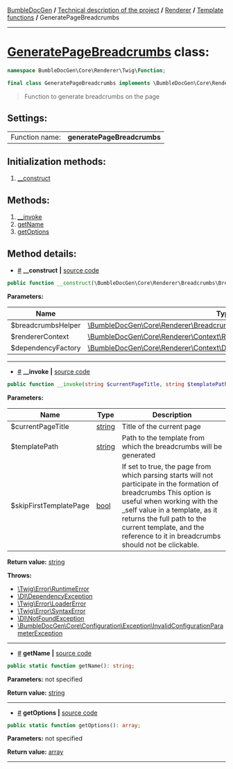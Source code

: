 <!-- {% raw %} -->
<embed> <a href="/docs/README.md">BumbleDocGen</a> <b>/</b> <a href="/docs/tech/readme.md">Technical description of the project</a> <b>/</b> <a href="/docs/tech/3.renderer/readme.md">Renderer</a> <b>/</b> <a href="/docs/tech/3.renderer/05_twigCustomFunctions.md">Template functions</a> <b>/</b> GeneratePageBreadcrumbs<hr> </embed>

<h1>
    <a href="https://github.com/bumble-tech/bumble-doc-gen/blob/master/src/Core/Renderer/Twig/Function/GeneratePageBreadcrumbs.php#L20">GeneratePageBreadcrumbs</a> class:
</h1>





```php
namespace BumbleDocGen\Core\Renderer\Twig\Function;

final class GeneratePageBreadcrumbs implements \BumbleDocGen\Core\Renderer\Twig\Function\CustomFunctionInterface
```

<blockquote>Function to generate breadcrumbs on the page</blockquote>




<h2>Settings:</h2>

<table>
    <tr>
        <td>Function name:</td>
        <td><b>generatePageBreadcrumbs</b></td>
    </tr>
</table>




<h2>Initialization methods:</h2>

<ol>
<li>
    <a href="#m-construct">__construct</a>
    </li>
</ol>

<h2>Methods:</h2>

<ol>
<li>
    <a href="#m-invoke">__invoke</a>
    </li>
<li>
    <a href="#mgetname">getName</a>
    </li>
<li>
    <a href="#mgetoptions">getOptions</a>
    </li>
</ol>







<h2>Method details:</h2>

<div class='method_description-block'>

<ul>
<li><a name="m-construct" href="#m-construct">#</a>
 <b>__construct</b>
    <b>|</b> <a href="https://github.com/bumble-tech/bumble-doc-gen/blob/master/src/Core/Renderer/Twig/Function/GeneratePageBreadcrumbs.php#L22">source code</a></li>
</ul>

```php
public function __construct(\BumbleDocGen\Core\Renderer\Breadcrumbs\BreadcrumbsHelper $breadcrumbsHelper, \BumbleDocGen\Core\Renderer\Context\RendererContext $rendererContext, \BumbleDocGen\Core\Renderer\Context\Dependency\RendererDependencyFactory $dependencyFactory);
```



<b>Parameters:</b>

<table>
    <thead>
    <tr>
        <th>Name</th>
        <th>Type</th>
        <th>Description</th>
    </tr>
    </thead>
    <tbody>
            <tr>
            <td>$breadcrumbsHelper</td>
            <td><a href='https://github.com/bumble-tech/bumble-doc-gen/blob/master/src/Core/Renderer/Breadcrumbs/BreadcrumbsHelper.php'>\BumbleDocGen\Core\Renderer\Breadcrumbs\BreadcrumbsHelper</a></td>
            <td>-</td>
        </tr>
            <tr>
            <td>$rendererContext</td>
            <td><a href='https://github.com/bumble-tech/bumble-doc-gen/blob/master/src/Core/Renderer/Context/RendererContext.php'>\BumbleDocGen\Core\Renderer\Context\RendererContext</a></td>
            <td>-</td>
        </tr>
            <tr>
            <td>$dependencyFactory</td>
            <td><a href='https://github.com/bumble-tech/bumble-doc-gen/blob/master/src/Core/Renderer/Context/Dependency/RendererDependencyFactory.php'>\BumbleDocGen\Core\Renderer\Context\Dependency\RendererDependencyFactory</a></td>
            <td>-</td>
        </tr>
        </tbody>
</table>



</div>
<hr>
<div class='method_description-block'>

<ul>
<li><a name="m-invoke" href="#m-invoke">#</a>
 <b>__invoke</b>
    <b>|</b> <a href="https://github.com/bumble-tech/bumble-doc-gen/blob/master/src/Core/Renderer/Twig/Function/GeneratePageBreadcrumbs.php#L57">source code</a></li>
</ul>

```php
public function __invoke(string $currentPageTitle, string $templatePath, bool $skipFirstTemplatePage = true): string;
```



<b>Parameters:</b>

<table>
    <thead>
    <tr>
        <th>Name</th>
        <th>Type</th>
        <th>Description</th>
    </tr>
    </thead>
    <tbody>
            <tr>
            <td>$currentPageTitle</td>
            <td><a href='https://www.php.net/manual/en/language.types.string.php'>string</a></td>
            <td>Title of the current page</td>
        </tr>
            <tr>
            <td>$templatePath</td>
            <td><a href='https://www.php.net/manual/en/language.types.string.php'>string</a></td>
            <td>Path to the template from which the breadcrumbs will be generated</td>
        </tr>
            <tr>
            <td>$skipFirstTemplatePage</td>
            <td><a href='https://www.php.net/manual/en/language.types.boolean.php'>bool</a></td>
            <td>If set to true, the page from which parsing starts will not participate in the formation of breadcrumbs
 This option is useful when working with the _self value in a template, as it returns the full path to the
 current template, and the reference to it in breadcrumbs should not be clickable.</td>
        </tr>
        </tbody>
</table>

<b>Return value:</b> <a href='https://www.php.net/manual/en/language.types.string.php'>string</a>


<b>Throws:</b>
<ul>
<li>
    <a href="https://github.com/twigphp/Twig/blob/master/src/Error/RuntimeError.php">\Twig\Error\RuntimeError</a></li>

<li>
    <a href="https://github.com/PHP-DI/PHP-DI/blob/master/src/DependencyException.php">\DI\DependencyException</a></li>

<li>
    <a href="https://github.com/twigphp/Twig/blob/master/src/Error/LoaderError.php">\Twig\Error\LoaderError</a></li>

<li>
    <a href="https://github.com/twigphp/Twig/blob/master/src/Error/SyntaxError.php">\Twig\Error\SyntaxError</a></li>

<li>
    <a href="https://github.com/PHP-DI/PHP-DI/blob/master/src/NotFoundException.php">\DI\NotFoundException</a></li>

<li>
    <a href="/docs/tech/3.renderer/classes/InvalidConfigurationParameterException_3.md">\BumbleDocGen\Core\Configuration\Exception\InvalidConfigurationParameterException</a></li>

</ul>

</div>
<hr>
<div class='method_description-block'>

<ul>
<li><a name="mgetname" href="#mgetname">#</a>
 <b>getName</b>
    <b>|</b> <a href="https://github.com/bumble-tech/bumble-doc-gen/blob/master/src/Core/Renderer/Twig/Function/GeneratePageBreadcrumbs.php#L29">source code</a></li>
</ul>

```php
public static function getName(): string;
```



<b>Parameters:</b> not specified

<b>Return value:</b> <a href='https://www.php.net/manual/en/language.types.string.php'>string</a>


</div>
<hr>
<div class='method_description-block'>

<ul>
<li><a name="mgetoptions" href="#mgetoptions">#</a>
 <b>getOptions</b>
    <b>|</b> <a href="https://github.com/bumble-tech/bumble-doc-gen/blob/master/src/Core/Renderer/Twig/Function/GeneratePageBreadcrumbs.php#L34">source code</a></li>
</ul>

```php
public static function getOptions(): array;
```



<b>Parameters:</b> not specified

<b>Return value:</b> <a href='https://www.php.net/manual/en/language.types.array.php'>array</a>


</div>
<hr>

<!-- {% endraw %} -->